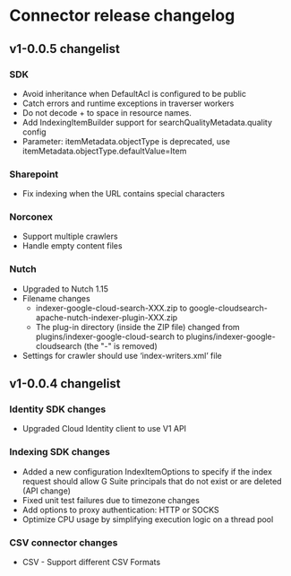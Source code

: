 # Connector release changelog

## v1-0.0.5 changelist
### SDK
* Avoid inheritance when DefaultAcl is configured to be public
* Catch errors and runtime exceptions in traverser workers
* Do not decode + to space in resource names.
* Add IndexingItemBuilder support for searchQualityMetadata.quality config
* Parameter: itemMetadata.objectType is deprecated, use itemMetadata.objectType.defaultValue=Item

### Sharepoint
* Fix indexing when the URL contains special characters

### Norconex

* Support multiple crawlers
* Handle empty content files

### Nutch

* Upgraded to Nutch 1.15
* Filename changes
  * indexer-google-cloud-search-XXX.zip to google-cloudsearch-apache-nutch-indexer-plugin-XXX.zip
  * The plug-in directory (inside the ZIP file) changed from plugins/indexer-google-cloud-search to plugins/indexer-google-cloudsearch (the "-" is removed)
* Settings for crawler should use ‘index-writers.xml’ file

## v1-0.0.4 changelist

### Identity SDK changes

* Upgraded Cloud Identity client to use V1 API

### Indexing SDK changes

* Added a new configuration IndexItemOptions to specify if the index request should allow G Suite principals that do not exist or are deleted (API change)
* Fixed unit test failures due to timezone changes
* Add options to proxy authentication: HTTP or SOCKS
* Optimize CPU usage by simplifying execution logic on a thread pool

### CSV connector changes

* CSV - Support different CSV Formats

